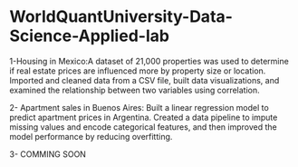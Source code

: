 # WorldQuantUniversity-Data-Science-Applied-lab
1-Housing in Mexico:A dataset of 21,000 properties was used to determine if real estate prices are influenced more by property size or location. Imported and cleaned data from a CSV file, built data visualizations, and examined the relationship between two variables using correlation.


2- Apartment sales in Buenos Aires: Built a linear regression model to predict apartment prices in Argentina. Created a data pipeline to impute missing values and encode categorical features, and then improved the model performance by reducing overfitting.

3- COMMING SOON

